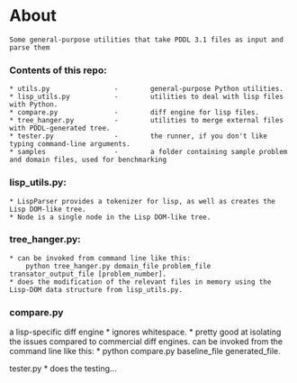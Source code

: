 About
=====
	Some general-purpose utilities that take PDDL 3.1 files as input and parse them

### Contents of this repo:
	* utils.py                -        general-purpose Python utilities.
	* lisp_utils.py           -        utilities to deal with lisp files with Python.
	* compare.py              -        diff engine for lisp files.
	* tree_hanger.py          -        utilities to merge external files with PDDL-generated tree.
	* tester.py               -        the runner, if you don't like typing command-line arguments.
	* samples                 -        a folder containing sample problem and domain files, used for benchmarking
	
### lisp_utils.py:
	* LispParser provides a tokenizer for lisp, as well as creates the Lisp DOM-like tree.
	* Node is a single node in the Lisp DOM-like tree.
	
### tree_hanger.py:
	* can be invoked from command line like this:
		python tree_hanger.py domain_file problem_file transator_output_file [problem_number].
	* does the modification of the relevant files in memory using the Lisp-DOM data structure from lisp_utils.py.
	
### compare.py
a lisp-specific diff engine
	* ignores whitespace.
	* pretty good at isolating the issues compared to commercial diff engines.
can be invoked from the command line like this:
	* python compare.py baseline_file generated_file.

tester.py
	* does the testing...

